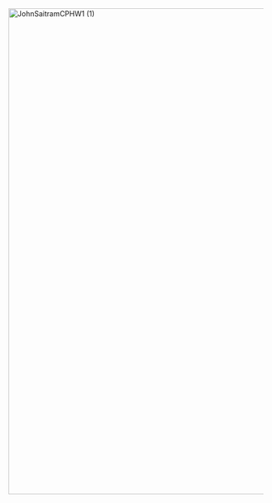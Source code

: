 <img width="960" alt="JohnSaitramCPHW1 (1)" src="https://user-images.githubusercontent.com/91101494/142501179-9637165d-2acc-4195-a22e-ea0a5a33fedc.PNG">
